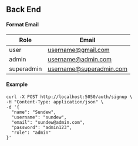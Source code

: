 ## Back End

#### Format Email

| Role       | Email                       |
|------------|-----------------------------|
| user       | <username@gmail.com>        |
| admin      | <username@admin.com>        |
| superadmin | <username@superadmin.com>   |

#### Example
```
curl -X POST http://localhost:5050/auth/signup \
-H "Content-Type: application/json" \
-d '{
  "name": "Sundew",
  "username": "sundew",
  "email": "sundew@admin.com",
  "password": "admin123",
  "role": "admin"
}'
```